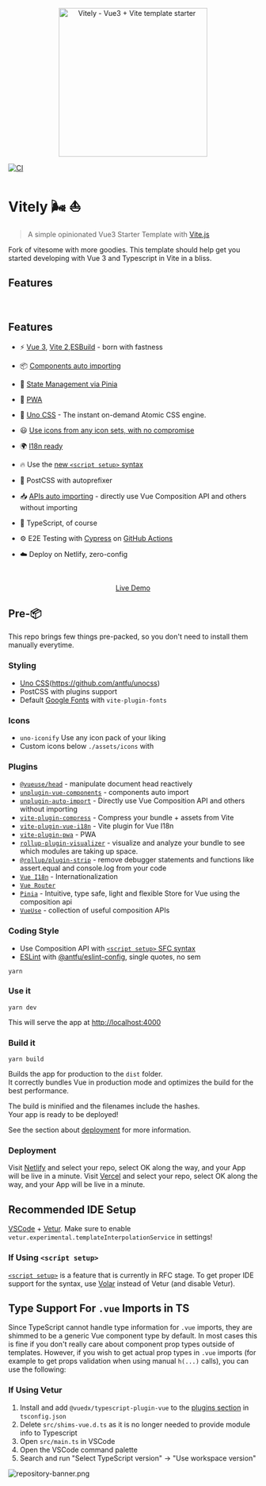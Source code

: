 <p align='center'><img width="300px" style="display:block; margin:0 auto;" src="https://i.imgur.com/qWH4gup.png" alt="Vitely - Vue3 + Vite template starter">
</p>

[![CI](https://github.com/rubiin/vitely/actions/workflows/sample.yml/badge.svg)](https://github.com/rubiin/vitely/actions/workflows/sample.yml)

# Vitely 🌬 ⛵️

> A simple opinionated Vue3 Starter Template with [Vite.js](https://vitejs.dev/)

Fork of vitesome with more goodies.
This template should help get you started developing with Vue 3 and Typescript in Vite in a bliss.

## Features

<br>

## Features

- ⚡️ [Vue 3](https://github.com/vuejs/vue-next), [Vite 2](https://github.com/vitejs/vite),[ESBuild](https://github.com/evanw/esbuild) - born with fastness

- 📦 [Components auto importing](./src/components)

- 🍍 [State Management via Pinia](https://pinia.esm.dev/)

- 📲 [PWA](https://github.com/antfu/vite-plugin-pwa)

- 🎨 [Uno CSS](https://github.com/antfu/unocss) - The instant on-demand Atomic CSS engine.

- 😃 [Use icons from any icon sets, with no compromise](https://github.com/antfu/unocss/blob/main/packages/preset-icons/README.md)

- 🌍 [I18n ready](./locales)

- 🔥 Use the [new `<script setup>` syntax](https://github.com/vuejs/rfcs/pull/227)

- 🔧 PostCSS with autoprefixer

- 📥 [APIs auto importing](https://github.com/antfu/unplugin-auto-import) - directly use Vue Composition API and others without importing

- 🦾 TypeScript, of course

- ⚙️ E2E Testing with [Cypress](https://cypress.io/) on [GitHub Actions](https://github.com/features/actions)

- ☁️ Deploy on Netlify, zero-config

<br>

<p align='center'><a href="https://vitely.vercel.app"> Live Demo</a><p>

## Pre-📦

This repo brings few things pre-packed, so you don't need to install them manually everytime.

### Styling

- [Uno CSS](https://github.com/antfu/unocss)(https://github.com/antfu/unocss)
- PostCSS with plugins support
- Default [Google Fonts](https://github.com/stafyniaksacha/vite-plugin-fonts#readme) with `vite-plugin-fonts`

### Icons

- `uno-iconify` Use any icon pack of your liking
- Custom icons below `./assets/icons` with

### Plugins

- [`@vueuse/head`](https://github.com/vueuse/head) - manipulate document head reactively
- [`unplugin-vue-components`](https://github.com/antfu/unplugin-vue-components) - components auto import
- [`unplugin-auto-import`](https://github.com/antfu/unplugin-auto-import) - Directly use Vue Composition API and others without importing
- [`vite-plugin-compress`](https://github.com/alloc/vite-plugin-compress) - Compress your bundle + assets from Vite
- [`vite-plugin-vue-i18n`](https://github.com/intlify/vite-plugin-vue-i18n) - Vite plugin for Vue I18n
- [`vite-plugin-pwa`](https://github.com/antfu/vite-plugin-pwa) - PWA
- [`rollup-plugin-visualizer`](https://github.com/antfu/vite-plugin-pwa) - visualize and analyze your bundle to see which modules are taking up space.
- [`@rollup/plugin-strip`](https://github.com/antfu/vite-plugin-pwa) - remove debugger statements and functions like assert.equal and console.log from your code
- [`Vue I18n`](https://github.com/intlify/vue-i18n-next) - Internationalization
- [`Vue Router`](https://github.com/vuejs/vue-router)
- [`Pinia`](https://pinia.esm.dev) - Intuitive, type safe, light and flexible Store for Vue using the composition api
- [`VueUse`](https://github.com/antfu/vueuse) - collection of useful composition APIs

### Coding Style

- Use Composition API with [`<script setup>` SFC syntax](https://github.com/vuejs/rfcs/pull/227)
- [ESLint](https://eslint.org/) with [@antfu/eslint-config](https://github.com/antfu/eslint-config), single quotes, no sem

```
yarn
```

### Use it

```
yarn dev
```

This will serve the app at [http://localhost:4000](http://localhost:4000)

### Build it

```
yarn build
```

Builds the app for production to the `dist` folder.<br>
It correctly bundles Vue in production mode and optimizes the build for the best performance.

The build is minified and the filenames include the hashes.<br>
Your app is ready to be deployed!

See the section about [deployment](#deployment) for more information.

### Deployment

Visit [Netlify](https://app.netlify.com/start) and select your repo, select OK along the way, and your App will be live in a minute.
Visit [Vercel](https://vercel) and select your repo, select OK along the way, and your App will be live in a minute.

## Recommended IDE Setup

[VSCode](https://code.visualstudio.com/) + [Vetur](https://marketplace.visualstudio.com/items?itemName=octref.vetur). Make sure to enable `vetur.experimental.templateInterpolationService` in settings!

### If Using `<script setup>`

[`<script setup>`](https://github.com/vuejs/rfcs/pull/227) is a feature that is currently in RFC stage. To get proper IDE support for the syntax, use [Volar](https://marketplace.visualstudio.com/items?itemName=johnsoncodehk.volar) instead of Vetur (and disable Vetur).

## Type Support For `.vue` Imports in TS

Since TypeScript cannot handle type information for `.vue` imports, they are shimmed to be a generic Vue component type by default. In most cases this is fine if you don't really care about component prop types outside of templates. However, if you wish to get actual prop types in `.vue` imports (for example to get props validation when using manual `h(...)` calls), you can use the following:

### If Using Vetur

1. Install and add `@vuedx/typescript-plugin-vue` to the [plugins section](https://www.typescriptlang.org/tsconfig#plugins) in `tsconfig.json`
2. Delete `src/shims-vue.d.ts` as it is no longer needed to provide module info to Typescript
3. Open `src/main.ts` in VSCode
4. Open the VSCode command palette
5. Search and run "Select TypeScript version" -> "Use workspace version"

![repository-banner.png](https://res.cloudinary.com/alvarosaburido/image/upload/v1612193118/as-portfolio/Repo_Banner_kexozw.png)
